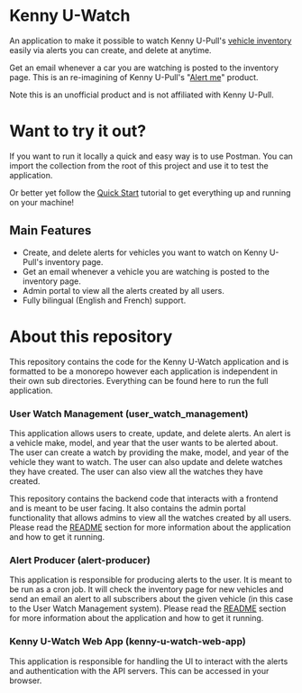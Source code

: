 # Kenny U-Watch
An application to make it possible to watch Kenny U-Pull's [vehicle inventory](https://kennyupull.com/auto-parts/our-inventory/) easily via alerts you can create, and delete at anytime.

Get an email whenever a car you are watching is posted to the inventory page. This is an re-imagining of Kenny U-Pull's "[Alert me](https://kennyupull.com/alert-me/)" product.

Note this is an unofficial product and is not affiliated with Kenny U-Pull.

# Want to try it out?
If you want to run it locally a quick and easy way is to use Postman. You can import the collection from the root of this project and use it to test the application.

Or better yet follow the [Quick Start](https://github.com/jdboisvert/kenny-u-watch/tree/main/docs/quick_start.en.md) tutorial to get everything up and running on your machine!

## Main Features
- Create, and delete alerts for vehicles you want to watch on Kenny U-Pull's inventory page.
- Get an email whenever a vehicle you are watching is posted to the inventory page.
- Admin portal to view all the alerts created by all users.
- Fully bilingual (English and French) support.

# About this repository
This repository contains the code for the Kenny U-Watch application and is formatted to be a monorepo however each application is independent in their own sub directories. Everything can be found here to run the full application.

### User Watch Management (user_watch_management)
This application allows users to create, update, and delete alerts. An alert is a vehicle make, model, and year that the user wants to be alerted about. The user can create a watch by providing the make, model, and year of the vehicle they want to watch. The user can also update and delete watches they have created. The user can also view all the watches they have created.

This repository contains the backend code that interacts with a frontend and is meant to be user facing. It also contains the admin portal functionality that allows admins to view all the watches created by all users. Please read the [README](https://github.com/jdboisvert/kenny-u-watch/tree/main/user_watch_management#readme) section for more information about the application and how to get it running.

### Alert Producer (alert-producer)
This application is responsible for producing alerts to the user. It is meant to be run as a cron job. It will check the inventory page for new vehicles and send an email an alert to all subscribers about the given vehicle (in this case to the User Watch Management system). Please read the [README](https://github.com/jdboisvert/kenny-u-watch/tree/main/alert-producer#readme) section for more information about the application and how to get it running.

### Kenny U-Watch Web App (kenny-u-watch-web-app)
This application is responsible for handling the UI to interact with the alerts and authentication with the API servers. This can be accessed in your browser.
